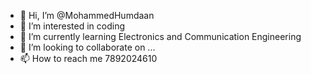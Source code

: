 - 👋 Hi, I’m @MohammedHumdaan
- 👀 I’m interested in coding
- 🌱 I’m currently learning Electronics and Communication Engineering
- 💞️ I’m looking to collaborate on ...
- 📫 How to reach me 7892024610

<!---
MohammedHumdaan/MohammedHumdaan is a ✨ special ✨ repository because its `README.md` (this file) appears on your GitHub profile.
You can click the Preview link to take a look at your changes.
--->
